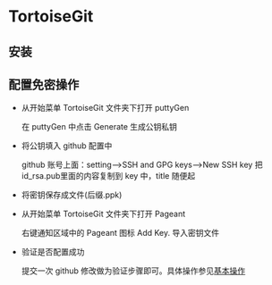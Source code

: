 # TortoiseGit #

## 安装 ##

## 配置免密操作 ##
+ 从开始菜单 TortoiseGit 文件夹下打开 puttyGen 

   在 puttyGen 中点击 Generate 生成公钥私钥

+ 将公钥填入 github 配置中
  
  github 账号上面：setting-->SSH and GPG keys-->New SSH key
  把id_rsa.pub里面的内容复制到 key 中，title 随便起

+ 将密钥保存成文件(后缀.ppk)

+ 从开始菜单 TortoiseGit 文件夹下打开 Pageant 

  右键通知区域中的 Pageant 图标 Add Key. 导入密钥文件

+ 验证是否配置成功

  提交一次 github 修改做为验证步骤即可。具体操作参见[基本操作](src/document/windows/basicop.md)
